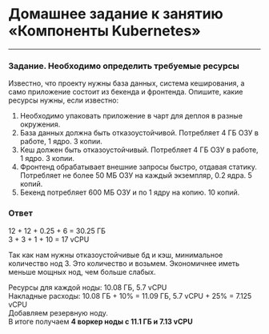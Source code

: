 # Домашнее задание к занятию «Компоненты Kubernetes»


------

### Задание. Необходимо определить требуемые ресурсы
Известно, что проекту нужны база данных, система кеширования, а само приложение состоит из бекенда и фронтенда. Опишите, какие ресурсы нужны, если известно:

1. Необходимо упаковать приложение в чарт для деплоя в разные окружения. 
2. База данных должна быть отказоустойчивой. Потребляет 4 ГБ ОЗУ в работе, 1 ядро. 3 копии. 
3. Кеш должен быть отказоустойчивый. Потребляет 4 ГБ ОЗУ в работе, 1 ядро. 3 копии. 
4. Фронтенд обрабатывает внешние запросы быстро, отдавая статику. Потребляет не более 50 МБ ОЗУ на каждый экземпляр, 0.2 ядра. 5 копий. 
5. Бекенд потребляет 600 МБ ОЗУ и по 1 ядру на копию. 10 копий.

### Ответ

12 + 12 + 0.25 + 6 = 30.25 ГБ  
3 + 3 + 1 + 10 = 17 vCPU

Так как нам нужны отказоустойчивые бд и кэш, минимальное количество нод 3. Это количество и возьмем. Экономичнее иметь меньше мощных нод, чем больше слабых.

Ресурсы для каждой ноды: 10.08 ГБ, 5.7 vCPU   
Накладные расходы: 10.08 ГБ + 10% = 11.09 ГБ, 5.7 vCPU + 25% = 7.125 vCPU  
Добавляем резервную ноду.  
В итоге получаем **4 воркер ноды с 11.1 ГБ и 7.13 vCPU** 



